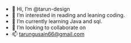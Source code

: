 - 👋 Hi, I’m @tarun-design
- 👀 I’m interested in reading and leaning coding.
- 🌱 I’m currently learning Java and sql.
- 💞️ I’m looking to collaborate on 
- 📫 tarungusain66@gmail.com 

<!---
tarun-design/tarun-design is a ✨ special ✨ repository because its `README.md` (this file) appears on your GitHub profile.
You can click the Preview link to take a look at your changes.
--->
